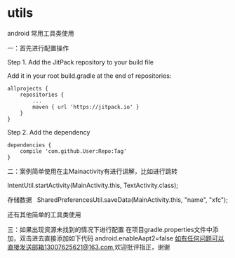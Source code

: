 # utils
android 常用工具类使用

一：首先进行配置操作

Step 1. Add the JitPack repository to your build file

Add it in your root build.gradle at the end of repositories:

	allprojects {
		repositories {
			...
			maven { url 'https://jitpack.io' }
		}
	}
	
Step 2. Add the dependency

	dependencies {
		compile 'com.github.User:Repo:Tag'
	}
	
 二：案例简单使用在主Mainactivity有进行讲解，比如进行跳转
 
IntentUtil.startActivity(MainActivity.this, TextActivity.class);

存储数据   
SharedPreferencesUtil.saveData(MainActivity.this, "name", "xfc");

还有其他简单的工具类使用

 三：如果出现资源未找到的情况下进行配置
  在项目gradle.properties文件中添加，双击进去直接添加如下代码
  android.enableAapt2=false
  如有任何问题可以直接发送邮箱13007625621@163.com,欢迎批评指正，谢谢
  
  
